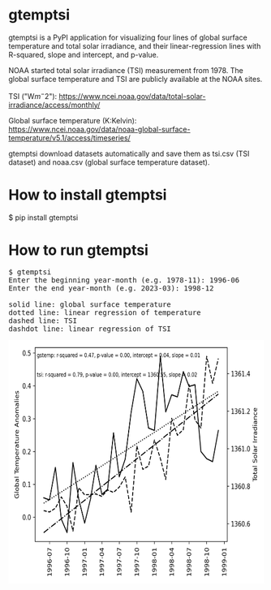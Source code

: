 # gtemptsi

gtemptsi is a PyPI application for visualizing four lines of global surface temperature and total solar irradiance, and their linear-regression lines with R-squared, slope and intercept, and p-value.

NOAA started total solar irradiance (TSI) measurement from 1978. 
The global surface temperature and TSI are publicly available at the NOAA sites. 

TSI ("W$m^-2$"): https://www.ncei.noaa.gov/data/total-solar-irradiance/access/monthly/

Global surface temperature (K:Kelvin): https://www.ncei.noaa.gov/data/noaa-global-surface-temperature/v5.1/access/timeseries/

gtemptsi download datasets automatically and save them as tsi.csv (TSI dataset) and noaa.csv (global surface temperature dataset).

# How to install gtemptsi

$ pip install gtemptsi

# How to run gtemptsi
<pre>
$ gtemptsi
Enter the beginning year-month (e.g. 1978-11): 1996-06
Enter the end year-month (e.g. 2023-03): 1998-12

solid line: global surface temperature
dotted line: linear regression of temperature
dashed line: TSI
dashdot line: linear regression of TSI
</pre>
<img src='https://github.com/y-takefuji/gtemptsi/raw/main/199606_199812.png' width=640 height=480>

